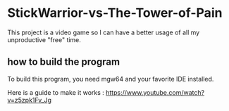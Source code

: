 # StickWarrior-vs-The-Tower-of-Pain
This project is a video game so I can have a better usage of all my unproductive "free" time. 

## how to build the program
To build this program, you need mgw64 and your favorite IDE installed. 

Here is a guide to make it works : https://www.youtube.com/watch?v=z5zpk1Fv_Jg

